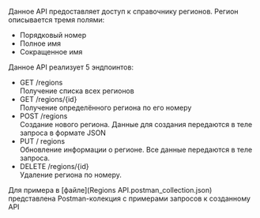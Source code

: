 Данное API предоставляет доступ к справочнику регионов.
Регион описывается тремя полями:
- Порядковый номер
- Полное имя
- Сокращенное имя  

Данное API реализует 5 эндпоинтов:
- GET /regions  
Получение списка всех регионов
- GET /regions/{id}  
Получение определённого региона по его номеру
- POST /regions  
Создание нового региона. Данные для создания передаются в теле запроса в формате JSON  
- PUT / regions  
Обновление информации о регионе. Все данные передаются в теле запроса.
- DELETE /regions/{id}  
Удаление региона по номеру.

Для примера в [файле](Regions API.postman_collection.json) представлена Postman-колекция с примерами запросов к созданному API